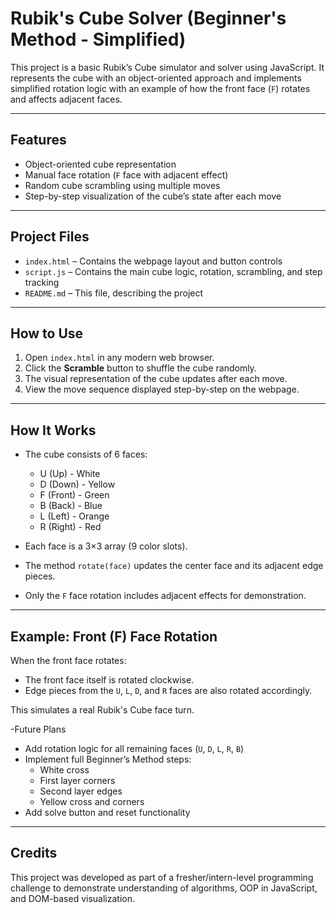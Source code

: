 # Rubik's Cube Solver (Beginner's Method - Simplified)

This project is a basic Rubik’s Cube simulator and solver using JavaScript. It represents the cube with an object-oriented approach and implements simplified rotation logic with an example of how the front face (`F`) rotates and affects adjacent faces.

---

## Features

- Object-oriented cube representation
- Manual face rotation (`F` face with adjacent effect)
- Random cube scrambling using multiple moves
- Step-by-step visualization of the cube’s state after each move

---

## Project Files

- `index.html` – Contains the webpage layout and button controls
- `script.js` – Contains the main cube logic, rotation, scrambling, and step tracking
- `README.md` – This file, describing the project

---

## How to Use

1. Open `index.html` in any modern web browser.
2. Click the **Scramble** button to shuffle the cube randomly.
3. The visual representation of the cube updates after each move.
4. View the move sequence displayed step-by-step on the webpage.

---

## How It Works

- The cube consists of 6 faces:  
  - U (Up) - White  
  - D (Down) - Yellow  
  - F (Front) - Green  
  - B (Back) - Blue  
  - L (Left) - Orange  
  - R (Right) - Red

- Each face is a 3×3 array (9 color slots).
- The method `rotate(face)` updates the center face and its adjacent edge pieces.
- Only the `F` face rotation includes adjacent effects for demonstration.

---

## Example: Front (F) Face Rotation

When the front face rotates:
- The front face itself is rotated clockwise.
- Edge pieces from the `U`, `L`, `D`, and `R` faces are also rotated accordingly.

This simulates a real Rubik's Cube face turn.

-Future Plans

- Add rotation logic for all remaining faces (`U`, `D`, `L`, `R`, `B`)
- Implement full Beginner’s Method steps:
  - White cross
  - First layer corners
  - Second layer edges
  - Yellow cross and corners
- Add solve button and reset functionality

---

## Credits

This project was developed as part of a fresher/intern-level programming challenge to demonstrate understanding of algorithms, OOP in JavaScript, and DOM-based visualization.
